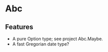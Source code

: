 # Abc

Features
--------

- A pure Option type; see project Abc.Maybe.
- A fast Gregorian date type?
